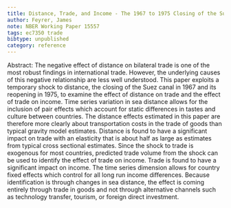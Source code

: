 ```yaml
---
title: Distance, Trade, and Income - The 1967 to 1975 Closing of the Suez Canal as a Natural Experiment
author: Feyrer, James
note: NBER Working Paper 15557
tags: ec7350 trade
bibtype: unpublished
category: reference
---
```

Abstract: The negative effect of distance on bilateral trade is one of the most robust findings in international trade. However, the underlying causes of this negative relationship are less well understood. This paper exploits a temporary shock to distance, the closing of the Suez canal in 1967 and its reopening in 1975, to examine the effect of distance on trade and the effect of trade on income. Time series variation in sea distance allows for the inclusion of pair effects which account for static differences in tastes and culture between countries. The distance effects estimated in this paper are therefore more clearly about transportation costs in the trade of goods than typical gravity model estimates. Distance is found to have a significant impact on trade with an elasticity that is about half as large as estimates from typical cross sectional estimates. Since the shock to trade is exogenous for most countries, predicted trade volume from the shock can be used to identify the effect of trade on income. Trade is found to have a significant impact on income. The time series dimension allows for country fixed effects which control for all long run income differences. Because identification is through changes in sea distance, the effect is coming entirely through trade in goods and not through alternative channels such as technology transfer, tourism, or foreign direct investment.
